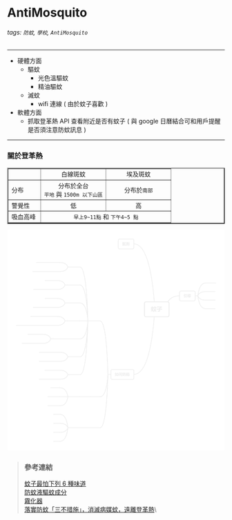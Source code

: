# AntiMosquito

###### tags: `防蚊`, `學校`, `AntiMosquito`

---

- 硬體方面
  - 驅蚊
    - 光色溫驅蚊
    - 精油驅蚊
  - 滅蚊
    - wifi 連線 ( 由於蚊子喜歡 )
- 軟體方面
  - 抓取登革熱 API 查看附近是否有蚊子 ( 與 google 日曆結合可和用戶提醒是否須注意防蚊訊息 )

---

### 關於登革熱

<table border="2" align="center" cellspacing="0" cellpadding="5" width="100%"> 
  <tr>
    <td width="20%"></td>
    <td width="40%" align="center">白線斑蚊</td>
    <td width="40%" align="center">埃及斑蚊</td>
  </tr>
  <tr>
    <td>分布</td>
    <td align="center">分布於全台<br /><code>平地</code> 與 <code>1500m 以下山區</code></td>
    <td align="center">分布於<code>南部</code></td>
  </tr>
  <tr>
    <td>警覺性</td>
    <td align="center">低</td>
    <td align="center">高</td>
  </tr>
  <tr>
    <td>吸血高峰</td>
    <td colspan="2" align="center"><code>早上9~11點</code> 和 <code>下午4~5 點</code></td>
  </tr>
</table>

![心智圖](./蚊子/XMind.png)

> ### 參考連結
>
> [蚊子最怕下列 6 種味道](https://forum.gamer.com.tw/C.php?bsn=16318&snA=6)\
> [防蚊液驅蚊成分](https://zh.wikipedia.org/zh-hant/%E9%98%B2%E8%9A%8A%E6%B6%B2)\
> [霧化器](http://www.360doc.com/content/11/0821/10/7397474_142099359.shtml)\
> [落實防蚊「三不措施」，消滅病媒蚊，遠離登革熱](https://www.cdc.gov.tw/Category/ListContent/z3l-ni_hN8XQhdqusEuKQA?uaid=QwaJMDjUKEAspRnhpjrcpA)\

<!-- > [雲端驅蚊行動裝置](https://www.shs.edu.tw/works/essay/2015/04/2015040214230131.pdf) -->
